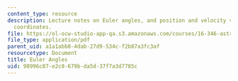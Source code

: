 ```yaml
---
content_type: resource
description: Lecture notes on Euler angles, and position and velocity vectors in reference
  coordinates.
file: https://ol-ocw-studio-app-qa.s3.amazonaws.com/courses/16-346-astrodynamics-fall-2008/98996c87e2c8679bda5d37f7a3d7785c_lec_05.pdf
file_type: application/pdf
parent_uid: a1a1abb8-4dab-27d9-534c-f2b87a3fc3af
resourcetype: Document
title: Euler Angles
uid: 98996c87-e2c8-679b-da5d-37f7a3d7785c
---
```

